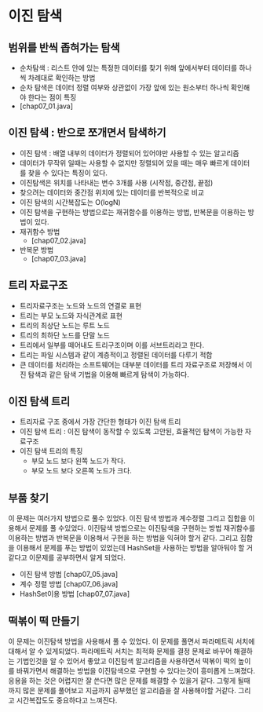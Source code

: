 # 이진 탐색
## 범위를 반씩 좁혀가는 탐색
- 순차탐색 : 리스트 안에 있는 특정한 데이터를 찾기 위해 앞에서부터 데이터를 하나씩 차례대로 확인하는 방법
- 순차 탐색은 데이터 정렬 여부와 상관없이 가장 앞에 있는 원소부터 하나씩 확인해야 한다는 점이 특징
- [chap07_01.java]

## 이진 탐색 : 반으로 쪼개면서 탐색하기
- 이진 탐색 : 배열 내부의 데이터가 정렬되어 있어야만 사용할 수 있는 알고리즘
- 데이터가 무작위 일때는 사용할 수 없지만 정렬되어 있을 때는 매우 빠르게 데이터를 찾을 수 있다는 특징이 있다.
- 이진탐색은 위치를 나타내는 변수 3개를 사용 (시작점, 중간점, 끝점)
- 찾으려는 데이터와 중간점 위치에 있는 데이터를 반복적으로 비교
- 이진 탐색의 시간복잡도는 O(logN)
- 이진 탐색을 구현하는 방법으로는 재귀함수를 이용하는 방법, 반복문을 이용하는 방법이 있다.
- 재귀함수 방법
  - [chap07_02.java]
- 반복문 방법
  - [chap07_03.java]

## 트리 자료구조
- 트리자료구조는 노드와 노드의 연결로 표현
- 트리는 부모 노드와 자식관계로 표현
- 트리의 최상단 노드는 루트 노드
- 트리의 최하단 노드를 단말 노드
- 트리에서 일부를 떼어내도 트리구조이며 이를 서브트리라고 한다.
- 트리는 파일 시스템과 같이 계층적이고 정렬된 데이터를 다루기 적합
- 큰 데이터를 처리하는 소프트웨어는 대부분 데이터를 트리 자료구조로 저장해서 이진 탐색과 같은 탐색 기법을 이용해 빠르게 탐색이 가능하다.

## 이진 탐색 트리
- 트리자료 구조 중에서 가장 간단한 형태가 이진 탐색 트리
- 이진 탐색 트리 : 이진 탐색이 동작할 수 있도록 고안된, 효율적인 탐색이 가능한 자료구조
- 이진 탐색 트리의 특징
  - 부모 노드 보다 왼쪽 노드가 작다.
  - 부모 노드 보다 오른쪽 노드가 크다.

## 부품 찾기
이 문제는 여러가지 방법으로 풀수 있었다. 이진 탐색 방법과 계수정렬 그리고 집합을 이용해서 문제를 풀 수있었다. 이진탐색 방법으로는 이진탐색을 구현하는 방법 재귀함수를 이용하는 방법과 반복문을 이용해서 구현을 하는 방법을 익혀야 할거 같다.
그리고 집합을 이용해서 문제를 푸는 방법이 있었는데 HashSet을 사용하는 방법을 알아둬야 할 거같다고 이문제를 공부하면서 알게 되었다.
- 이진 탐색 방법 [chap07_05.java]
- 계수 정렬 방법 [chap07_06.java]
- HashSet이용 방법 [chap07_07.java]

## 떡볶이 떡 만들기
이 문제는 이진탐색 방법을 사용해서 풀 수 있었다. 이 문제를 풀면서 파라메트릭 서치에 대해서 알 수 있게되었다. 파라메트릭 서치는 최적화 문제를 결정 문제로 바꾸어 해결하는 기법인것을 알 수 있어서 좋았고 이진탐색 알고리즘을 사용하면서 떡볶이 떡의 높이를 바꿔가면서 해결하는 방법을 이진탐색으로 구현할 수 있다는것이 흥미롭게 느껴졌다. 응용을 하는 것은 어렵지만 잘 쓴다면 많은 문제를 해결할 수 있을거 같다. 그렇게 될때까지 많은 문제를 풀어보고 지금까지 공부했던 알고리즘을 잘 사용해야할 거같다. 그리고 시간복잡도도 중요하다고 느껴진다.